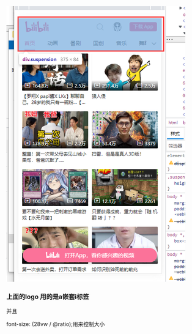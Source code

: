 ![image-20220721095244669](img/案例说明/image-20220721095244669.png)



### 上面的logo 用的是a嵌套i标签

并且

font-size: (28vw / @ratio);用来控制大小